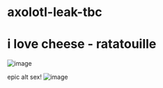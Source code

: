 # axolotl-leak-tbc
# i love cheese - ratatouille
![image](https://user-images.githubusercontent.com/106441477/170831705-1f054d16-b446-44f8-acc5-930104eb009e.png)


epic alt sex!
![image](https://user-images.githubusercontent.com/106441477/170831800-3443adae-2262-41b6-90f2-ac69d12c217a.png)





